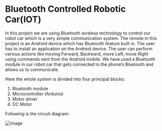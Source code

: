 # Bluetooth Controlled Robotic Car(IOT)

In this project we are using Bluetooth wireless technology to control our robot car which is a very simple communication system. The remote in this project is an Android device which has Bluetooth feature built in. 
The user has to install an application on the Android device. The user can perform various actions like moving Forward, Backward, move Left, move Right using commands sent from the Android mobile. We have used a Bluetooth module in our robot car that gets connected to the phone’s Bluetooth and allows us to communicate.

Here the whole system is divided into four principal blocks:
1.	Bluetooth module
2.	Microcontroller (Arduino)
3.	Motor driver
4.	DC Motor


Following is the circuit diagram-


![image](https://user-images.githubusercontent.com/76570343/115854639-13b28800-a448-11eb-8fd7-46328dcebd35.png)



